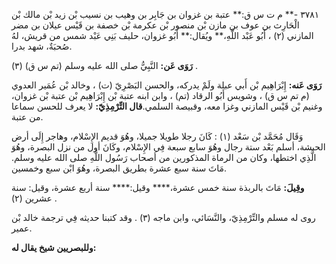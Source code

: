 ٣٧٨١ -** م ت س ق:** عتبة بن غزوان بن جَابِر بن وهيب بن نسيب بْن زيد بْن مالك بْن الْحَارِث بن عوف بن مازن بْن منصور بْن عكرمة بْن خصفة بن قَيْس عيلان بن مضر المازني (٢) ، أَبُو عَبْد اللَّهِ،** ويُقال:** أَبُو غزوان، حليف بَنِي عَبْد شمس من قريش، لهُ صُحبَةٌ، شهد بدرا.

**رَوَى عَن:** النَّبِيُّ صلى الله عليه وسلم (تم س ق) (٣) .

**رَوَى عَنه:** إِبْرَاهِيم بْن أَبي عبلة ولَمْ يدركه، والحسن البَصْرِيّ (ت) ، وخالد بْن عُمَير العدوي (م تم س ق) ، وشويس أَبُو الرقاد (تم) ، وابن ابنه عتبة بْن إِبْرَاهِيم بْن عتبة بْن غزوان، وغنيم بْن قَيْس المازني وغزا معه، وقبيصة السلمي.**قال التِّرْمِذِيّ:** لا يعرف للحسن سماعا من عتبة.

وَقَال مُحَمَّد بْن سَعْد (١) : كَانَ رجلا طويلا جميلا، وهُوَ قديم الإِسْلام، وهاجر إِلَى أرض الحبشة، أسلم بَعْد ستة رجال وهُوَ سابع سبعة فِي الإِسْلام، وكَانَ أول من نزل البصرة، وهُوَ الَّذِي اختطها، وكان من الرماة المذكورين من أصحاب رَسُول اللَّهِ صلى الله عليه وسلم. مَاتَ سنة سبع عشرة بطريق البصرة، وهُوَ ابْن سبع وخمسين.

**وقِيلَ:** مَاتَ بالربذة سنة خمس عشرة،**** وقيل:**** سنة أربع عشرة، وقيل: سنة عشرين (٢) .

روى له مسلم والتِّرْمِذِيّ، والنَّسَائي، وابن ماجه (٣) . وقد كتبنا حديثه فِي ترجمة خالد بْن عمير.

**وللبصريين شيخ يقال له:**